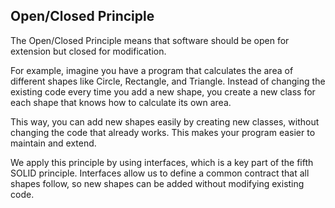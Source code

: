 ## Open/Closed Principle

The Open/Closed Principle means that software should be open for extension but closed for modification.

For example, imagine you have a program that calculates the area of different shapes like Circle, Rectangle, and Triangle. Instead of changing the existing code every time you add a new shape, you create a new class for each shape that knows how to calculate its own area.

This way, you can add new shapes easily by creating new classes, without changing the code that already works. This makes your program easier to maintain and extend.

We apply this principle by using interfaces, which is a key part of the fifth SOLID principle. Interfaces allow us to define a common contract that all shapes follow, so new shapes can be added without modifying existing code.